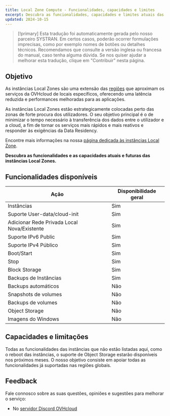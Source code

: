 ```yaml
---
title: Local Zone Compute - Funcionalidades, capacidades e limites
excerpt: Descubra as funcionalidades, capacidades e limites atuais das instâncias Local Zones
updated: 2024-10-15
---
```


> [!primary]
> Esta tradução foi automaticamente gerada pelo nosso parceiro SYSTRAN. Em certos casos, poderão ocorrer formulações imprecisas, como por exemplo nomes de botões ou detalhes técnicos. Recomendamos que consulte a versão inglesa ou francesa do manual, caso tenha alguma dúvida. Se nos quiser ajudar a melhorar esta tradução, clique em "Contribuir" nesta página.
>

## Objetivo

As instâncias Local Zones são uma extensão das [regiões](/links/public-cloud/regions-pci) que aproximam os serviços da OVHcloud de locais específicos, oferecendo uma latência reduzida e performances melhoradas para as aplicações.

As instâncias Local Zones estão estrategicamente colocadas perto das zonas de forte procura dos utilizadores. O seu objetivo principal é o de minimizar o tempo necessário à transferência dos dados entre o utilizador e a cloud, a fim de tornar os serviços mais rápidos e mais reativos e responder às exigências da Data Residency.

Encontre mais informações na nossa [página dedicada às instâncias Local Zone](/links/public-cloud/local-zones).

**Descubra as funcionalidades e as capacidades atuais e futuras das instâncias Local Zones.**

## Funcionalidades disponíveis

| Ação | Disponibilidade geral |
| --- | --- |
| Instâncias | Sim |
| Suporte User-data/cloud-init | Sim|
| Adicionar Rede Privada Local Nova/Existente | Sim |
| Suporte IPv6 Public | Sim |
| Suporte IPv4 Público | Sim |
| Boot/Start | Sim |
| Stop | Sim |
| Block Storage | Sim |
| Backups de Instâncias | Sim |
| Backups automáticos | Não |
| Snapshots de volumes| Não |
| Backups de volumes | Não |
| Object Storage | Não |
| Imagens do Windows | Não |

## Capacidades e limitações

Todas as funcionalidades das instâncias que não estão listadas aqui, como o reboot das instâncias, o suporte de Object Storage estarão disponíveis nos próximos meses. O nosso objetivo consiste em apoiar todas as funcionalidades já suportadas nas regiões globais.

## Feedback

Fale connosco sobre as suas questões, opiniões e sugestões para melhorar o serviço:

- No [servidor Discord OVHcloud](https://discord.gg/ovhcloud)
